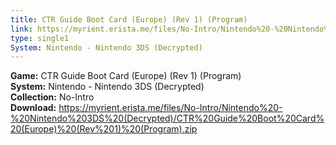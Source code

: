 ```yaml
---
title: CTR Guide Boot Card (Europe) (Rev 1) (Program)
link: https://myrient.erista.me/files/No-Intro/Nintendo%20-%20Nintendo%203DS%20(Decrypted)/CTR%20Guide%20Boot%20Card%20(Europe)%20(Rev%201)%20(Program).zip
type: single1
System: Nintendo - Nintendo 3DS (Decrypted)
---
```

<b>Game:</b> CTR Guide Boot Card (Europe) (Rev 1) (Program)<br>
<b>System:</b> Nintendo - Nintendo 3DS (Decrypted)<br>
<b>Collection:</b> No-Intro<br>
<b>Download:</b> https://myrient.erista.me/files/No-Intro/Nintendo%20-%20Nintendo%203DS%20(Decrypted)/CTR%20Guide%20Boot%20Card%20(Europe)%20(Rev%201)%20(Program).zip